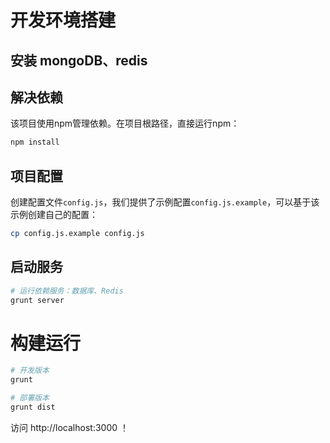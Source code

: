 # 开发环境搭建

## 安装 mongoDB、redis

## 解决依赖

该项目使用npm管理依赖。在项目根路径，直接运行npm：

```bash
npm install
```

## 项目配置

创建配置文件`config.js`，我们提供了示例配置`config.js.example`，可以基于该示例创建自己的配置：

```bash
cp config.js.example config.js 
```

## 启动服务

```bash
# 运行依赖服务：数据库、Redis
grunt server
```

# 构建运行

```bash
# 开发版本
grunt

# 部署版本
grunt dist
```

访问 http://localhost:3000 ！

